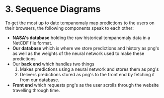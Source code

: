 # 3. Sequence Diagrams

To get the most up to date tempanomaly map predictions to the users on their browsers, the following components speak to each other:
- **NASA's database** holding the raw historical tempanomaly data in a NetCDF file format.
- **Our database** which is where we store predictions and history as png's as well as the weights of the neural network used to make these predictions
- Our **back end** which handles two things
  1. Makes predictions using a neural network and stores them as png's
  2. Delivers predictions stored as png's to the front end by fetching it from our database.
- **Front end** which requests png's as the user scrolls through the website travelling through time.


